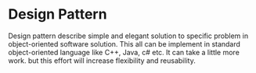 # Design Pattern

Design pattern describe simple and elegant solution to specific problem in object-oriented software solution.
This all can be implement in standard object-oriented language like C++, Java, c# etc.
It can take a little more work. but this effort will increase flexibility and reusability.